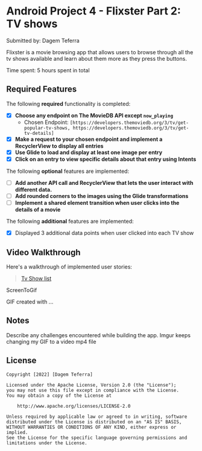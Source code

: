 # Android Project 4 - Flixster Part 2: TV shows

Submitted by: Dagem Teferra

Flixster is a movie browsing app that allows users to browse through all the tv shows available and learn about them more as they press the buttons.

Time spent: 5 hours spent in total

## Required Features

The following **required** functionality is completed:

- [X] **Choose any endpoint on The MovieDB API except `now_playing`**
  - Chosen Endpoint: `[https://developers.themoviedb.org/3/tv/get-popular-tv-shows, https://developers.themoviedb.org/3/tv/get-tv-details]`
- [X] **Make a request to your chosen endpoint and implement a RecyclerView to display all entries**
- [X] **Use Glide to load and display at least one image per entry**
- [X] **Click on an entry to view specific details about that entry using Intents**

The following **optional** features are implemented:

- [ ] **Add another API call and RecyclerView that lets the user interact with different data.** 
- [ ] **Add rounded corners to the images using the Glide transformations**
- [ ] **Implement a shared element transition when user clicks into the details of a movie**

The following **additional** features are implemented:

- [X] Displayed 3 additional data points when user clicked into each TV show

## Video Walkthrough

Here's a walkthrough of implemented user stories:

<blockquote class="imgur-embed-pub" lang="en" data-id="a/rPtdkt0"  ><a href="//imgur.com/a/rPtdkt0">Tv Show list</a></blockquote><script async src="//s.imgur.com/min/embed.js" charset="utf-8"></script>

<!-- Replace this with whatever GIF tool you used! --> ScreenToGif
GIF created with ...  
<!-- Recommended tools:
[Kap](https://getkap.co/) for macOS
[ScreenToGif](https://www.screentogif.com/) for Windows
[peek](https://github.com/phw/peek) for Linux. -->

## Notes

Describe any challenges encountered while building the app.
Imgur keeps changing my GIF to a video mp4 file

## License

    Copyright [2022] [Dagem Teferra]

    Licensed under the Apache License, Version 2.0 (the "License");
    you may not use this file except in compliance with the License.
    You may obtain a copy of the License at

        http://www.apache.org/licenses/LICENSE-2.0

    Unless required by applicable law or agreed to in writing, software
    distributed under the License is distributed on an "AS IS" BASIS,
    WITHOUT WARRANTIES OR CONDITIONS OF ANY KIND, either express or implied.
    See the License for the specific language governing permissions and
    limitations under the License.
